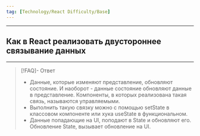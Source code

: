 ```yaml
---
tag: [Technology/React Difficulty/Base]
---
```

----
## Как в React реализовать двустороннее связывание данных
----
> [!FAQ]- Ответ
> - Данные, которые изменяют представление, обновляют состояние. И наоборот - данные состояние обновляют данные в представление. Компоненты, в которых реализована такая связь, называются управляемыми.
> - Выполнить такую связку можно с помощью setState в классовом компоненте или хука useState в функциональном. 
> - Данные попадающие на UI, поподают в State и обновляют его. Обновление State, вызывает обновление на UI.